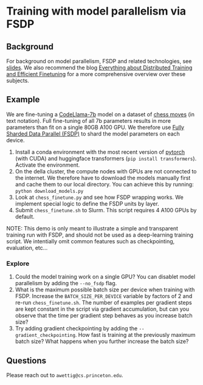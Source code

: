 # Training with model parallelism via FSDP
## Background
For background on model parallelism, FSDP and related technologies, see [slides](slides.pdf). We also recommend the blog [Everything about Distributed Training and Efficient Finetuning](https://sumanthrh.com/post/distributed-and-efficient-finetuning/) for a more comprehensive overview over these subjects.

## Example
We are fine-tuning a [CodeLlama-7b](https://huggingface.co/codellama/CodeLlama-7b-hf) model on a dataset of [chess moves](https://huggingface.co/datasets/laion/strategic_game_chess) (in text notation). Full fine-tuning of all 7b parameters results in more parameters than fit on a single 80GB A100 GPU. We therefore use [Fully Sharded Data Parallel (FSDP)](https://pytorch.org/tutorials/intermediate/FSDP_tutorial.html) to shard the model parameters on each device.
1. Install a conda environment with the most recent version of [pytorch](https://pytorch.org/) (with CUDA) and huggingface transformers (`pip install transformers`). Activate the environment.
2. On the della cluster, the compute nodes with GPUs are not connected to the internet. We therefore have to download the models manually first and cache them to our local directory. You can achieve this by running: `python download_models.py`
3. Look at `chess_finetune.py` and see how FSDP wrapping works. We implement special logic to define the FSDP units by layer.
4. Submit `chess_finetune.sh` to Slurm. This script requires 4 A100 GPUs by default.

NOTE: This demo is only meant to illustrate a simple and transparent training run with FSDP, and should not be used as a deep-learning training script. We intentially omit common features such as checkpointing, evaluation, etc...

### Explore
1. Could the model training work on a single GPU? You can disablet model parallelism by adding the `--no_fsdp` flag.
2. What is the maximum possible batch size per device when training with FSDP. Increase the `BATCH_SIZE_PER_DEVICE` variable by factors of 2 and re-run `chess_finetune.sh`. The number of examples per gradient steps are kept constant in the script via gradient accumulation, but can you observe that the time per gradient step behaves as you increase batch size?
3. Try adding gradient checkpointing by adding the `--gradient_checkpointing`. How fast is training at the previously maximum batch size? What happens when you further increase the batch size?

## Questions
Please reach out to `awettig@cs.princeton.edu`.
